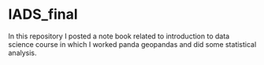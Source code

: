 # IADS_final
In this repository I posted a note book related to introduction to data science course in which I worked panda geopandas and did some statistical analysis. 
